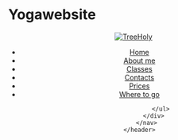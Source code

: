 # Yogawebsite

<!DOCTYPE html>
<html lang="en">

<head>
    <meta charset="UTF-8">
    <meta http-equiv="X-UA-Compatible" content="IE=edge">
    <meta name="viewport" content="width=device-width, initial-scale=1.0">
    <title>Header</title>
    <link rel="stylesheet" href="style.css">

</head>

<body>
    <header>
        <nav>
            <div class="logo"><a href="index.html"><img src="img/logo3.png" alt="TreeHoly"></a></div>
            <div class="links">
                <ul>
                    <li><a href="#">Home</a></li>
                    <li><a href="#">About me</a></li>
                    <li><a href="#">Classes</a></li>
                    <li><a href="#">Contacts</a></li>
                    <li><a href="#">Prices</a></li>
                    <li><a href="#">Where to go</a></li>  

                </ul>
            </div>
        </nav>
    </header>

</body>

</html>
